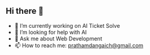 ## Hi there 👋

- 🔭 I’m currently working on AI Ticket Solve
- 🤔 I’m looking for help with AI
- 💬 Ask me about Web Development
- 📫 How to reach me: prathamdangaich@gmail.com
